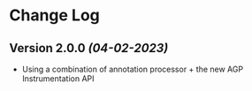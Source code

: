 Change Log
==========

Version 2.0.0 *(04-02-2023)*
---

* Using a combination of annotation processor + the new AGP Instrumentation API